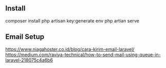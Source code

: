 ## Install

composer install
php artisan key:generate
env
php artian serve

## Email Setup
https://www.niagahoster.co.id/blog/cara-kirim-email-laravel/
https://medium.com/raviya-technical/how-to-send-mail-using-queue-in-laravel-218075c4a6b6

